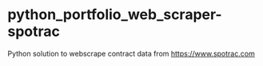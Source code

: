 # python_portfolio_web_scraper-spotrac
Python solution to webscrape contract data from https://www.spotrac.com 
